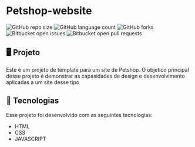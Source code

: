 # Petshop-website

![GitHub repo size](https://img.shields.io/github/repo-size/jessicamdsn/Breadcrumbs/petshop-website?style=for-the-badge)
![GitHub language count](https://img.shields.io/github/languages/count/jessicamdsn/petshop-website?style=for-the-badge)
![GitHub forks](https://img.shields.io/github/forks/jessicamdsn/petshop-website?style=for-the-badge)
![Bitbucket open issues](https://img.shields.io/bitbucket/issues/jessicamdsn/petshop-website?style=for-the-badge)
![Bitbucket open pull requests](https://img.shields.io/bitbucket/pr-raw/jessicamdsn/petshop-website?style=for-the-badge)

## 🖥️ Projeto
Este é um projeto de template para um site de Petshop. O objetico principal desse projeto é demonstrar as capasidades de design e desenvolvimento aplicadas a um site desse tipo

## 🚀 Tecnologias
Esse projeto foi desenvolvido com as seguintes tecnologias:

- HTML
- CSS
- JAVASCRIPT
